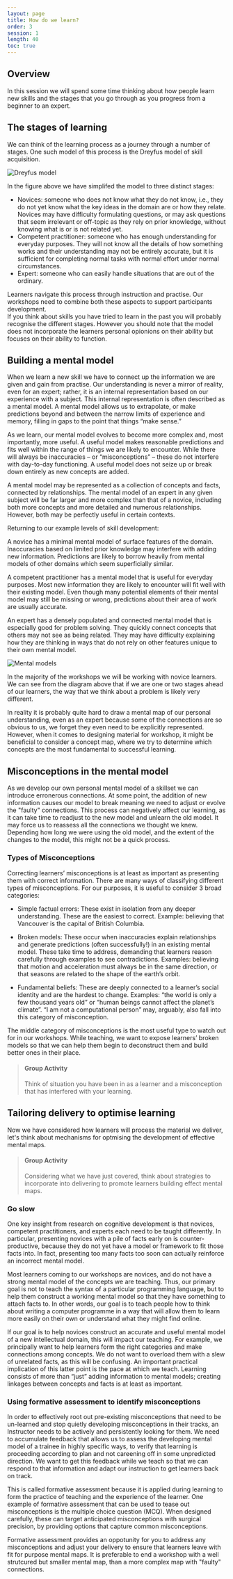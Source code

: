 ```yaml
---
layout: page
title: How do we learn? 
order: 3
session: 1
length: 40
toc: true
---
```



## Overview

In this session we will spend some time thinking about how people learn new skills and the stages that you go through as you progress from a beginner to an expert.  

## The stages of learning

We can think of the learning process as a journey through a number of stages. One such model of this process is the Dreyfus model of skill acquisition. 

![Dreyfus model](../fig/skill-level.png)

In the figure above we have simplifed the model to three distinct stages: 

- Novices:
  someone who does not know what they do not know, i.e., they do not yet know what the key ideas in the domain are or how they relate. Novices may have difficulty formulating questions, or may ask questions that seem irrelevant or off-topic as they rely on prior knowledge, without knowing what is or is not related yet.
- Competent practitioner: 
  someone who has enough understanding for everyday purposes. They will not know all the details of how something works and their understanding may not be entirely accurate, but it is sufficient for completing normal tasks with normal effort under normal circumstances.
- Expert: 
  someone who can easily handle situations that are out of the ordinary.

Learners navigate this process through instruction and practise. Our workshops need to combine both these aspects to support participants development.  
If you think about skills you have tried to learn in the past you will probably recognise the different stages. However you should note that the model does not incorporate the learners personal opionions on their ability but focuses on their ability to function.

## Building a mental model

When we learn a new skill we have to connect up the information we are given and gain from practise. Our understanding is never a mirror of reality, even for an expert; rather, it is an internal representation based on our experience with a subject. This internal representation is often described as a mental model. A mental model allows us to extrapolate, or make predictions beyond and between the narrow limits of experience and memory, filling in gaps to the point that things “make sense.”

As we learn, our mental model evolves to become more complex and, most importantly, more useful. A useful model makes reasonable predictions and fits well within the range of things we are likely to encounter. While there will always be inaccuracies – or “misconceptions” – these do not interfere with day-to-day functioning. A useful model does not seize up or break down entirely as new concepts are added.


A mental model may be represented as a collection of concepts and facts, connected by relationships. The mental model of an expert in any given subject will be far larger and more complex than that of a novice, including both more concepts and more detailed and numerous relationships. However, both may be perfectly useful in certain contexts.

Returning to our example levels of skill development:

A novice has a minimal mental model of surface features of the domain. Inaccuracies based on limited prior knowledge may interfere with adding new information. Predictions are likely to borrow heavily from mental models of other domains which seem superficially similar.

A competent practitioner has a mental model that is useful for everyday purposes. Most new information they are likely to encounter will fit well with their existing model. Even though many potential elements of their mental model may still be missing or wrong, predictions about their area of work are usually accurate.

An expert has a densely populated and connected mental model that is especially good for problem solving. They quickly connect concepts that others may not see as being related. They may have difficulty explaining how they are thinking in ways that do not rely on other features unique to their own mental model.

![Mental models](../fig/mental_models.jpeg)

In the majority of the workshops we will be working with novice learners. We can see from the diagram above that if we are one or two stages ahead of our learners, the way that we think about a problem is likely very different. 

In reality it is probably quite hard to draw a mental map of our personal understanding, even as an expert because some of the connections are so obvious to us, we forget they even need to be explicitly represented. However, when it comes to designing material for workshop, it might be beneficial to consider a concept map, where we try to determine which concepts are the most fundamental to successful learning.  

## Misconceptions in the mental model

As we develop our own personal mental model of a skillset we can introduce erronerous connections. At some point, the addition of new information causes our model to break meaning we need to adjust or evolve the "faulty" connections. This process can negatively affect our learning, as it can take time to readjust to the new model and unlearn the old model. It may force us to reassess all the connections we thought we knew. Depending how long we were using the old model, and the extent of the changes to the model, this might not be a quick process.

### Types of Misconceptions

Correcting learners’ misconceptions is at least as important as presenting them with correct information. There are many ways of classifying different types of misconceptions. For our purposes, it is useful to consider 3 broad categories:

- Simple factual errors:
  These exist in isolation from any deeper understanding. These are the easiest to correct. 
  Example: believing that Vancouver is the capital of British Columbia.

- Broken models: 
  These occur when inaccuracies explain relationships and generate predictions (often successfully!) in an existing mental model. These take time to address, demanding that learners reason carefully through examples to see contradictions. 
  Examples: believing that motion and acceleration must always be in the same direction, or that seasons are related to the shape of the earth’s orbit.
  
- Fundamental beliefs:
  These are deeply connected to a learner’s social identity and are the hardest to change.
  Examples: “the world is only a few thousand years old” or “human beings cannot affect the planet’s climate”. “I am not a computational person” may, arguably, also fall into this category of misconception.

The middle category of misconceptions is the most useful type to watch out for in our workshops. While teaching, we want to expose learners’ broken models so that we can help them begin to deconstruct them and build better ones in their place.

> #### Group Activity
> 
> Think of situation you have been in as a learner and a misconception that has interfered with your learning. 

## Tailoring delivery to optimise learning

Now we have considered how learners will process the material we deliver, let's think about mechanisms for optmising the development of effective mental maps. 

> #### Group Activity 
> 
> Considering what we have just covered, think about strategies to incorporate into delivering to promote learners building effect mental maps. 


### Go slow 

One key insight from research on cognitive development is that novices, competent practitioners, and experts each need to be taught differently. In particular, presenting novices with a pile of facts early on is counter-productive, because they do not yet have a model or framework to fit those facts into. In fact, presenting too many facts too soon can actually reinforce an incorrect mental model. 

Most learners coming to our workshops are novices, and do not have a strong mental model of the concepts we are teaching. Thus, our primary goal is not to teach the syntax of a particular programming language, but to help them construct a working mental model so that they have something to attach facts to. In other words, our goal is to teach people how to think about writing a computer programme in a way that will allow them to learn more easily on their own or understand what they might find online.

If our goal is to help novices construct an accurate and useful mental model of a new intellectual domain, this will impact our teaching. For example, we principally want to help learners form the right categories and make connections among concepts. We do not want to overload them with a slew of unrelated facts, as this will be confusing. An important practical implication of this latter point is the pace at which we teach. Learning consists of more than “just” adding information to mental models; creating linkages between concepts and facts is at least as important.

### Using formative assessment to identify misconceptions

In order to effectively root out pre-existing misconceptions that need to be un-learned and stop quietly developing misconceptions in their tracks, an Instructor needs to be actively and persistently looking for them. We need to accumulate feedback that allows us to assess the developing mental model of a trainee in highly specific ways, to verify that learning is proceeding according to plan and not careening off in some unpredicted direction. We want to get this feedback while we teach so that we can respond to that information and adapt our instruction to get learners back on track. 

This is called formative assessment because it is applied during learning to form the practice of teaching and the experience of the learner. One example of formative assessment that can be used to tease out misconceptions is the multiple choice question (MCQ). When designed carefully, these can target anticipated misconceptions with surgical precision, by providing options that capture common misconceptions. 

Formative assessment provides an oppotunity for you to address any misconceptions and adjust your delivery to ensure that learners leave with fit for purpose mental maps. It is preferable to end a workshop with a well strutcured but smaller mental map, than a more complex map with "faulty" connections. 

